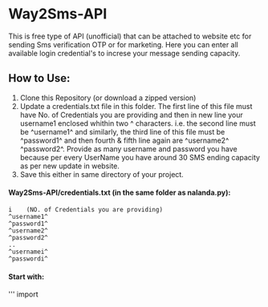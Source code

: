 # Way2Sms-API
This is free type of API (unofficial) that can be attached to website etc for sending Sms verification OTP or for marketing. Here you can enter all available login credential's to increse your message sending capacity.

## How to Use:
1. Clone this Repository (or download a zipped version)
2. Update a credentials.txt file in this folder. The first line of this file must have No. of Credentials you are providing and then in new line your username1 enclosed whithin two ^ characters. i.e. the second line must be ^username1^ and similarly, the third line of this file must be ^password1^ and then fourth & fifth line again are ^username2^ ^password2^. Provide as many username and password you have because per every UserName you have around 30 SMS ending capacity as per new update in website. 
3. Save this either in same directory of your project.

#### Way2Sms-API/credentials.txt (in the same folder as nalanda.py):
```
i    (NO. of Credentials you are providing) 
^username1^
^password1^
^username2^
^password2^
..
^usernamei^
^passwordi^
```

#### Start with:
'''
import 
